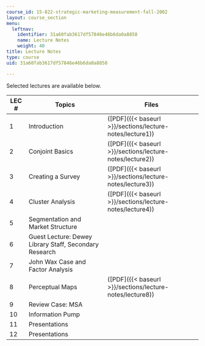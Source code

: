 ```yaml
---
course_id: 15-822-strategic-marketing-measurement-fall-2002
layout: course_section
menu:
  leftnav:
    identifier: 31a60fab3617df57846e46b6da0a8858
    name: Lecture Notes
    weight: 40
title: Lecture Notes
type: course
uid: 31a60fab3617df57846e46b6da0a8858

---
```


Selected lectures are available below.

| LEC # | Topics | Files |
| --- | --- | --- |
| 1 | Introduction | ([PDF]({{< baseurl >}}/sections/lecture-notes/lecture1)) |
| 2 | Conjoint Basics | ([PDF]({{< baseurl >}}/sections/lecture-notes/lecture2)) |
| 3 | Creating a Survey | ([PDF]({{< baseurl >}}/sections/lecture-notes/lecture3)) |
| 4 | Cluster Analysis | ([PDF]({{< baseurl >}}/sections/lecture-notes/lecture4)) |
| 5 | Segmentation and Market Structure | &nbsp; |
| 6 | Guest Lecture: Dewey Library Staff, Secondary Research | &nbsp; |
| 7 | John Wax Case and Factor Analysis | &nbsp; |
| 8 | Perceptual Maps | ([PDF]({{< baseurl >}}/sections/lecture-notes/lecture8)) |
| 9 | Review Case: MSA | &nbsp; |
| 10 | Information Pump | &nbsp; |
| 11 | Presentations | &nbsp; |
| 12 | Presentations |